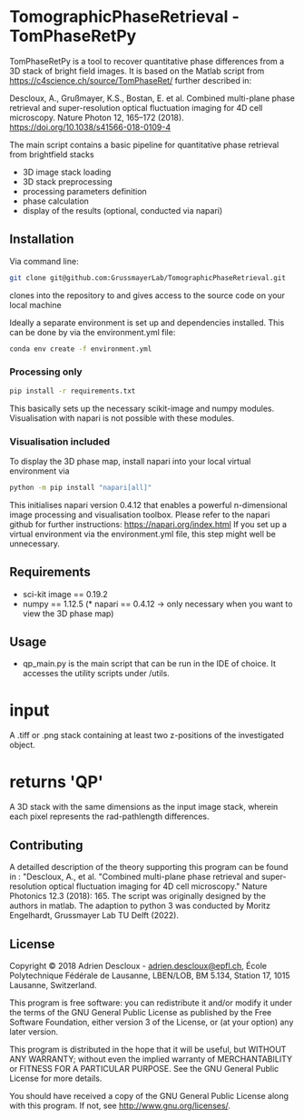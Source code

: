 # TomographicPhaseRetrieval - TomPhaseRetPy

TomPhaseRetPy is a tool to recover quantitative phase differences from a 3D stack of bright field images.
It is based on the Matlab script from https://c4science.ch/source/TomPhaseRet/ further described in: 

Descloux, A., Grußmayer, K.S., Bostan, E. et al. Combined multi-plane phase retrieval and super-resolution optical fluctuation imaging for 4D cell microscopy. 
Nature Photon 12, 165–172 (2018).
https://doi.org/10.1038/s41566-018-0109-4

The main script contains a basic pipeline for quantitative phase retrieval from brightfield stacks
* 3D image stack loading
* 3D stack preprocessing
* processing parameters definition
* phase calculation
* display of the results (optional, conducted via napari) 

## Installation
Via command line:
```sh 
git clone git@github.com:GrussmayerLab/TomographicPhaseRetrieval.git
```
clones into the repository to and gives access to the source code on your local machine

Ideally a separate environment is set up and dependencies installed.
This can be done by via the environment.yml file: 
```sh
conda env create -f environment.yml 
```

### Processing only 
```sh
pip install -r requirements.txt 
```
This basically sets up the necessary scikit-image and numpy modules. 
Visualisation with napari is not possible with these modules. 

### Visualisation included 
To display the 3D phase map, install napari into your local virtual environment via 
```sh
python -m pip install "napari[all]"
```
This initialises napari version 0.4.12 that enables a powerful n-dimensional image processing and visualisation toolbox.
Please refer to the napari github for further instructions: https://napari.org/index.html 
If you set up a virtual environment via the environment.yml file, this step might well be unnecessary. 

## Requirements
 * sci-kit image == 0.19.2
 * numpy == 1.12.5
 (* napari == 0.4.12 -> only necessary when you want to view the 3D phase map)
 
## Usage
 
* qp_main.py is the main script that can be run in the IDE of choice. It accesses the utility scripts under /utils. 

# input
A .tiff or .png stack containing at least two z-positions of the investigated object.

# returns 'QP'
A 3D stack with the same dimensions as the input image stack, wherein each pixel represents the rad-pathlength differences. 

## Contributing
A detailled description of the theory supporting this program can be found in : "Descloux, A., et al. "Combined multi-plane phase retrieval and super-resolution optical fluctuation imaging for 4D cell microscopy." Nature Photonics 12.3 (2018): 165.
The script was originally designed by the authors in matlab. 
The adaption to python 3 was conducted by Moritz Engelhardt, Grussmayer Lab TU Delft (2022). 
## License
Copyright © 2018 Adrien Descloux - adrien.descloux@epfl.ch, École Polytechnique Fédérale de Lausanne, LBEN/LOB, BM 5.134, Station 17, 1015 Lausanne, Switzerland.

This program is free software: you can redistribute it and/or modify it under the terms of the GNU General Public License as published by the Free Software Foundation, either version 3 of the License, or (at your option) any later version.

This program is distributed in the hope that it will be useful, but WITHOUT ANY WARRANTY; without even the implied warranty of MERCHANTABILITY or FITNESS FOR A PARTICULAR PURPOSE. See the GNU General Public License for more details.

You should have received a copy of the GNU General Public License along with this program.  If not, see <http://www.gnu.org/licenses/>.
